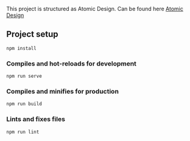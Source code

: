 This project is structured as Atomic Design. Can be found here [Atomic Design](http://bradfrost.com/blog/post/atomic-web-design/)

## Project setup
```
npm install
```

### Compiles and hot-reloads for development
```
npm run serve
```

### Compiles and minifies for production
```
npm run build
```

### Lints and fixes files
```
npm run lint
```
